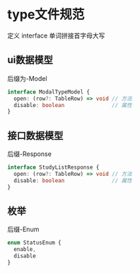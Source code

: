 # type文件规范

定义 interface 单词拼接首字母大写

## ui数据模型
后缀为-Model

```ts
interface ModalTypeModel {    
  open: (row?: TableRow) => void // 方法
  disable: boolean               // 属性
}
```

## 接口数据模型
后缀-Response

```ts
interface StudyListResponse {    
  open: (row?: TableRow) => void // 方法
  disable: boolean               // 属性
}
```

## 枚举
后缀-Enum

```ts
enum StatusEnum {
  enable,
  disable
}
```